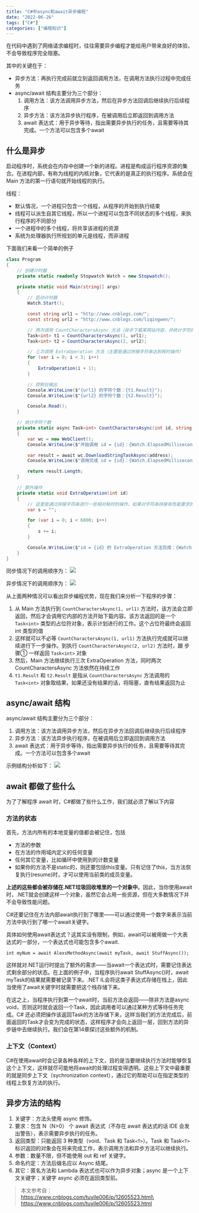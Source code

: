 ```yaml
---
title: "C#中async和await异步编程"
date: "2022-06-26"
tags: ["C#"]
categories: ["编程知识"]
---
```


在代码中遇到了网络请求编程时，往往需要异步编程才能给用户带来良好的体验，不会导致程序完全阻塞。

其中的关键在于：

- 异步方法：再执行完成前就立刻返回调用方法，在调用方法执行过程中完成任务
- async/await 结构主要分为三个部分：
  1. 调用方法：该方法调用异步方法，然后在异步方法回调后继续执行后续程序
  2. 异步方法：该方法异步执行程序，在被调用后立即返回到调用方法
  3. await 表达式：用于异步等待，指出需要异步执行的任务，且需要等待其完成。一个方法可以包含多个await

## 什么是异步

启动程序时，系统会在内存中创建一个新的进程。进程是构成运行程序资源的集合。在进程内部，有称为线程的内核对象，它代表的是真正的执行程序。系统会在 Main 方法的第一行语句就开始线程的执行。

线程：

- 默认情况，一个进程只包含一个线程，从程序的开始到执行结束
- 线程可以派生自其它线程，所以一个进程可以包含不同状态的多个线程，来执行程序的不同部分
- 一个进程中的多个线程，将共享该进程的资源
- 系统为处理器执行所规划的单元是线程，而非进程

下面我们来看一个简单的例子

```csharp
class Program
{
    // 创建计时器
    private static readonly Stopwatch Watch = new Stopwatch();

    private static void Main(string[] args)
    {
        // 启动计时器
        Watch.Start();

        const string url1 = "http://www.cnblogs.com/";
        const string url2 = "http://www.cnblogs.com/liqingwen/";

        // 两次调用 CountCharactersAsync 方法（异步下载某网站内容，并统计字符的个数）
        Task<int> t1 = CountCharactersAsync(1, url1);
        Task<int> t2 = CountCharactersAsync(2, url2);

        // 三次调用 ExtraOperation 方法（主要是通过拼接字符串达到耗时操作）
        for (var i = 0; i < 3; i++)
        {
            ExtraOperation(i + 1);
        }

        // 控制台输出
        Console.WriteLine($"{url1} 的字符个数：{t1.Result}");
        Console.WriteLine($"{url2} 的字符个数：{t2.Result}");

        Console.Read();
    }

    // 统计字符个数
    private static async Task<int> CountCharactersAsync(int id, string address)
    {
        var wc = new WebClient();
        Console.WriteLine($"开始调用 id = {id}：{Watch.ElapsedMilliseconds} ms");

        var result = await wc.DownloadStringTaskAsync(address);
        Console.WriteLine($"调用完成 id = {id}：{Watch.ElapsedMilliseconds} ms");

        return result.Length;
    }

    // 额外操作
    private static void ExtraOperation(int id)
    {
        // 这里是通过拼接字符串进行一些相对耗时的操作，如果对字符串拼接有性能要求的话应该使用 StringBuilder
        var s = "";

        for (var i = 0; i < 6000; i++)
        {
            s += i;
        }

        Console.WriteLine($"id = {id} 的 ExtraOperation 方法完成：{Watch.ElapsedMilliseconds} ms");
    }
}
```

同步情况下的调用顺序为：
![](images/1.png)

异步情况下的调用顺序为：
![](images/2.png)

从上面两种情况可以看出异步编程优势，现在我们来分析一下程序的步骤：

1. 从 Main 方法执行到 `CountCharactersAsync(1, url1)` 方法时，该方法会立即返回，然后才会调用它内部的方法开始下载内容。该方法返回的是一个 `Task<int>` 类型的占位符对象，表示计划进行的工作。这个占位符最终会返回 int 类型的值
2. 这样就可以不必等 `CountCharactersAsync(1, url1)` 方法执行完成就可以继续进行下一步操作。到执行 `CountCharactersAsync(2, url2)`  方法时，跟 步骤① 一样返回 `Task<int>` 对象
3. 然后，Main 方法继续执行三次 ExtraOperation 方法，同时两次 CountCharactersAsync 方法依然在持续工作
4. `t1.Result` 和 `t2.Result` 是指从 `CountCharactersAsync` 方法调用的 `Task<int>` 对象取结果，如果还没有结果的话，将阻塞，直有结果返回为止

## async/await 结构

async/await 结构主要分为三个部分：

1. 调用方法：该方法调用异步方法，然后在异步方法回调后继续执行后续程序
2. 异步方法：该方法异步执行程序，在被调用后立即返回到调用方法
3. await 表达式：用于异步等待，指出需要异步执行的任务，且需要等待其完成。一个方法可以包含多个await

示例结构分析如下：
![](images/3.png)

## await 都做了些什么

为了了解程序 await 时，C#都做了些什么工作，我们就必须了解以下内容

### 方法的状态

首先，方法内所有的本地变量的值都会被记住，包括

- 方法的参数
- 在方法的作用域内定义的任何变量
- 任何其它变量，比如循环中使用到的计数变量
- 如果你的方法不是static的，则还要包括this变量。只有记住了this，当方法恢复执行(resume)时，才可以使用当前类的成员变量。

**上述的这些都会被存储在.NET垃圾回收堆里的一个对象中**。因此，当你使用await时，.NET就会创建这样一个对象，虽然它会占用一些资源，但在大多数情况下并不会导致性能问题。

C#还要记住在方法内部await执行到了哪里——可以通过使用一个数字来表示当前方法中执行到了哪一个await关键字。

具体如何使用await表达式？这其实没有限制，例如，await可以被用做一个大表达式的一部分，一个表达式也可能包含多个await.

`int myNum = await AlexsMethodAsync(await myTask, await StuffAsync());`

这样就对.NET运行时提出了额外的需求——当await一个表达式时，需要记住表达式剩余部分的状态。在上面的例子中，当程序执行await StuffAsync()时，await myTask的结果就需要被记录下来。.NET IL会将这类子表达式存储在栈上，因此当使用了await关键字时就需要把这个栈存储下来。

在这之上，当程序执行到第一个await时，当前方法会返回——除非方法是async void，否则这时就会返回一个Task，因此调用者可以通过某种方式等待任务完成。C# 还必须把操作该返回Task的方法存储下来，这样当我们的方法完成后，前面返回的Task才会变为完成的状态，这样程序才会向上返回一层，回到方法的异步链中去继续执行。我们会在第14章探讨这些额外的机制。

### 上下文（Context）

C#在使用await时会记录各种各样的上下文，目的是当要继续执行方法时能够恢复这个上下文，这样就尽可能地将await的处理过程变得透明。这些上下文中最重要的就是同步上下文（sychronization context），通过它的帮助可以在指定类型的线程上恢复方法的执行。

## 异步方法的结构

1. 关键字：方法头使用 async 修饰。
2. 要求：包含 N（N>0） 个 await 表达式（不存在 await 表达式的话 IDE 会发出警告），表示需要异步执行的任务。
3. 返回类型：只能返回 3 种类型（void、Task 和 Task`<T>`）。Task 和 Task`<T>` 标识返回的对象会在将来完成工作，表示调用方法和异步方法可以继续执行。
4. 参数：数量不限，但不能使用 out 和 ref 关键字。
5. 命名约定：方法后缀名应以 Async 结尾。
6. 其它：匿名方法和 Lambda 表达式也可以作为异步对象；async 是一个上下文关键字；关键字 async 必须在返回类型前。

> 本文参考自：\
> https://www.cnblogs.com/tuyile006/p/12605523.html\
> https://www.cnblogs.com/tuyile006/p/12605523.html